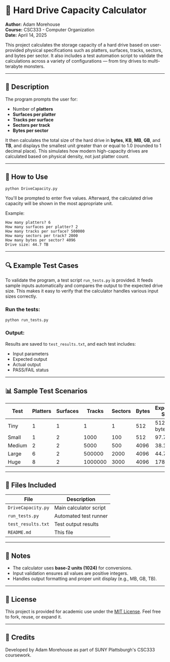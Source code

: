 # 🧮 Hard Drive Capacity Calculator

**Author:** Adam Morehouse  
**Course:** CSC333 - Computer Organization  
**Date:** April 14, 2025  

This project calculates the storage capacity of a hard drive based on user-provided physical specifications such as platters, surfaces, tracks, sectors, and bytes per sector. It also includes a test automation script to validate the calculations across a variety of configurations — from tiny drives to multi-terabyte monsters.

---

## 📜 Description

The program prompts the user for:

- Number of **platters**
- **Surfaces per platter**
- **Tracks per surface**
- **Sectors per track**
- **Bytes per sector**

It then calculates the total size of the hard drive in **bytes**, **KB**, **MB**, **GB**, and **TB**, and displays the smallest unit greater than or equal to 1.0 (rounded to 1 decimal place). This simulates how modern high-capacity drives are calculated based on physical density, not just platter count.

---

## 🚀 How to Use

```bash
python DriveCapacity.py
```

You'll be prompted to enter five values. Afterward, the calculated drive capacity will be shown in the most appropriate unit.

Example:

```
How many platters? 6
How many surfaces per platter? 2
How many tracks per surface? 500000
How many sectors per track? 2000
How many bytes per sector? 4096
Drive size: 44.7 TB
```

---

## 🔍 Example Test Cases

To validate the program, a test script `run_tests.py` is provided. It feeds sample inputs automatically and compares the output to the expected drive size. This makes it easy to verify that the calculator handles various input sizes correctly.

### Run the tests:

```bash
python run_tests.py
```

### Output:

Results are saved to `test_results.txt`, and each test includes:

- Input parameters
- Expected output
- Actual output
- PASS/FAIL status

---

## 📊 Sample Test Scenarios

| Test | Platters | Surfaces | Tracks | Sectors | Bytes | Expected Size |
|------|----------|----------|--------|---------|--------|----------------|
| Tiny | 1        | 1        | 1      | 1       | 512    | 512.0 bytes    |
| Small| 1        | 2        | 1000   | 100     | 512    | 97.7 MB        |
| Medium| 2       | 2        | 5000   | 500     | 4096   | 38.1 GB        |
| Large| 6        | 2        | 500000 | 2000    | 4096   | 44.7 TB        |
| Huge | 8        | 2        | 1000000| 3000    | 4096   | 178.8 TB       |

---

## 🧪 Files Included

| File | Description |
|------|-------------|
| `DriveCapacity.py` | Main calculator script |
| `run_tests.py`     | Automated test runner |
| `test_results.txt` | Test output results |
| `README.md`        | This file |

---

## 📌 Notes

- The calculator uses **base-2 units (1024)** for conversions.
- Input validation ensures all values are positive integers.
- Handles output formatting and proper unit display (e.g., MB, GB, TB).

---

## 📘 License

This project is provided for academic use under the [MIT License](LICENSE). Feel free to fork, reuse, or expand it.

---

## 🙌 Credits

Developed by Adam Morehouse as part of SUNY Plattsburgh's CSC333 coursework.
